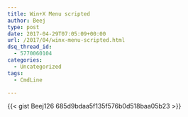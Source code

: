 ```yaml
---
title: Win+X Menu scripted
author: Beej
type: post
date: 2017-04-29T07:05:09+00:00
url: /2017/04/winx-menu-scripted.html
dsq_thread_id:
  - 5770060104
categories:
  - Uncategorized
tags:
  - CmdLine

---
```


{{< gist Beej126 685d9bdaa5f135f576b0d518baa05b23 >}}